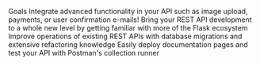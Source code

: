 Goals
	Integrate advanced functionality in your API such as image upload, payments, or user confirmation e-mails!
	Bring your REST API development to a whole new level by getting familiar with more of the Flask ecosystem
	Improve operations of existing REST APIs with database migrations and extensive refactoring knowledge
	Easily deploy documentation pages and test your API with Postman's collection runner